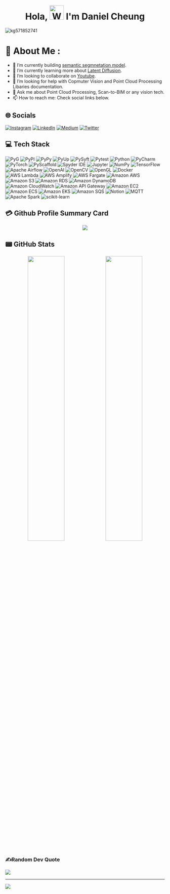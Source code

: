 <h1 align="center"> Hola, <img src="https://raw.githubusercontent.com/nixin72/nixin72/master/wave.gif" 
         alt="Waving hand animated gif"
         height="45"
         width="45" /> I'm Daniel Cheung</h1>

<p align="left"> <img src="https://komarev.com/ghpvc/?username=kg571852741&label=Views&color=blue&style=plastic&style=for-the-badge" alt="kg571852741" /> </p>

# 💫 About Me :
<!-- - 😄 Pronouns: He/His -->
- 🔭 I’m currently building [semantic segmnetation model](https://paperswithcode.com/task/3d-semantic-segmentation).
- 🌱 I’m currently learning more about [Latent Diffusion](https://paperswithcode.com/method/latent-diffusion-model).
- 👯 I’m looking to collaborate on [Youtube](https://youtube.com/daniel531).
- 🤔 I’m looking for help with Copmuter Vision and Point Cloud Processing Libaries documentation.
- 💬 Ask me about Point Cloud Processing, Scan-to-BIM or any vision tech.
- 📫 How to reach me: Check social links below.

## 🌐 Socials
[![Instagram](https://img.shields.io/badge/Instagram-E4405F?style=for-the-badge&logo=instagram&logoColor=white)](https://instagram.com/danielcheung531) [![LinkedIn](https://img.shields.io/badge/LinkedIn-0077B5?style=for-the-badge&logo=linkedin&logoColor=white)](https://linkedin.com/in/dc91356322) [![Medium](https://img.shields.io/badge/Medium-12100E?style=for-the-badge&logo=medium&logoColor=white)](https://medium.com/@kalung531) [![Twitter](https://img.shields.io/twitter/follow/daniel571852741?logo=Twitter&style=for-the-badge)](https://twitter.com/daniel571852741)
    

## 💻 Tech Stack

![PyG](https://img.shields.io/badge/PyG-3C2179.svg?style=for-the-badge&logo=pytorch&logoColor=white)
![PyPI](https://img.shields.io/badge/PyPI-3775A9.svg?style=for-the-badge&logo=pypi&logoColor=white)
![PyPy](https://img.shields.io/badge/PyPy-193440.svg?style=for-the-badge&logo=pypy&logoColor=white)
![PyUp](https://img.shields.io/badge/PyUp-9F55FF.svg?style=for-the-badge&logo=python&logoColor=white)
![PySyft](https://img.shields.io/badge/PySyft-F1BF7A.svg?style=for-the-badge&logo=pysyft&logoColor=white)
![Pytest](https://img.shields.io/badge/Pytest-0A9EDC.svg?style=for-the-badge&logo=pytest&logoColor=white)
![Python](https://img.shields.io/badge/Python-3776AB.svg?style=for-the-badge&logo=python&logoColor=white)
![PyCharm](https://img.shields.io/badge/PyCharm-000000.svg?style=for-the-badge&logo=pycharm&logoColor=white)
![PyTorch](https://img.shields.io/badge/PyTorch-EE4C2C.svg?style=for-the-badge&logo=pytorch&logoColor=white)
![PyScaffold](https://img.shields.io/badge/PyScaffold-005CA0.svg?style=for-the-badge&logo=python&logoColor=white)
![Spyder IDE](https://img.shields.io/badge/Spyder%20IDE-FF0000.svg?style=for-the-badge&logo=spyder%20ide&logoColor=white)
![Jupyter](https://img.shields.io/badge/Jupyter-F37626.svg?style=for-the-badge&logo=jupyter&logoColor=white)
![NumPy](https://img.shields.io/badge/NumPy-013243.svg?style=for-the-badge&logo=numpy&logoColor=white)
![TensorFlow](https://img.shields.io/badge/TensorFlow-FF6F00.svg?style=for-the-badge&logo=tensorflow&logoColor=white)
![Apache Airflow](https://img.shields.io/badge/Apache%20Airflow-017CEE.svg?style=for-the-badge&logo=apache%20airflow&logoColor=white)
![OpenAI](https://img.shields.io/badge/OpenAI-412991.svg?style=for-the-badge&logo=openai&logoColor=white)
![OpenCV](https://img.shields.io/badge/OpenCV-5C3EE8.svg?style=for-the-badge&logo=opencv&logoColor=white)
![OpenGL](https://img.shields.io/badge/OpenGL-5586A4.svg?style=for-the-badge&logo=opengl&logoColor=white)
![Docker](https://img.shields.io/badge/Docker-2496ED.svg?style=for-the-badge&logo=docker&logoColor=white)
![AWS Lambda](https://img.shields.io/badge/AWS%20Lambda-FF9900.svg?style=for-the-badge&logo=amazon%20aws&logoColor=white)
![AWS Amplify](https://img.shields.io/badge/AWS%20Amplify-FF9900.svg?style=for-the-badge&logo=amazon%20aws&logoColor=white)
![AWS Fargate](https://img.shields.io/badge/AWS%20Fargate-FF9900.svg?style=for-the-badge&logo=amazon%20aws&logoColor=white)
![Amazon AWS](https://img.shields.io/badge/Amazon%20AWS-232F3E.svg?style=for-the-badge&logo=amazon%20aws&logoColor=white)
![Amazon S3](https://img.shields.io/badge/Amazon%20S3-569A31.svg?style=for-the-badge&logo=amazon%20s3&logoColor=white)
![Amazon RDS](https://img.shields.io/badge/Amazon%20RDS-527FFF.svg?style=for-the-badge&logo=amazon%20rds&logoColor=white)
![Amazon DynamoDB](https://img.shields.io/badge/Amazon%20DynamoDB-4053D6.svg?style=for-the-badge&logo=amazon%20dynamodb&logoColor=white)
![Amazon CloudWatch](https://img.shields.io/badge/Amazon%20CloudWatch-FF4F8B.svg?style=for-the-badge&logo=amazon%20cloudwatch&logoColor=white)
![Amazon API Gateway](https://img.shields.io/badge/Amazon%20API%20Gateway-FF4F8B.svg?style=for-the-badge&logo=amazon%20api%20gateway&logoColor=white)
![Amazon EC2](https://img.shields.io/badge/Amazon%20EC2-FF9900.svg?style=for-the-badge&logo=amazon%20ec2&logoColor=white)
![Amazon ECS](https://img.shields.io/badge/Amazon%20ECS-FF9900.svg?style=for-the-badge&logo=amazon%20ecs&logoColor=white)
![Amazon EKS](https://img.shields.io/badge/Amazon%20EKS-FF9900.svg?style=for-the-badge&logo=amazon%20eks&logoColor=white)
![Amazon SQS](https://img.shields.io/badge/Amazon%20SQS-FF4F8B.svg?style=for-the-badge&logo=amazon%20sqs&logoColor=white)
![Notion](https://img.shields.io/badge/Notion-000000.svg?style=for-the-badge&logo=notion&logoColor=white)
![MQTT](https://img.shields.io/badge/MQTT-660066.svg?style=for-the-badge&logo=mqt&logoColor=white)
![Apache Spark](https://img.shields.io/badge/Apache%20Spark-E25A1C.svg?style=for-the-badge&logo=apache%20spark&logoColor=white)
![scikit-learn](https://img.shields.io/badge/scikit--learn-F7931E.svg?style=for-the-badge&logo=scikit-learn&logoColor=white)





<!-- ![C#](https://img.shields.io/badge/c%23-%23239120.svg?style=for-the-badge&logo=c-sharp&logoColor=white) ![Dart](https://img.shields.io/badge/dart-%230175C2.svg?style=for-the-badge&logo=dart&logoColor=white) ![Kotlin](https://img.shields.io/badge/kotlin-%230095D5.svg?style=for-the-badge&logo=kotlin&logoColor=white) ![Java](https://img.shields.io/badge/java-%23ED8B00.svg?style=for-the-badge&logo=java&logoColor=white) ![JavaScript](https://img.shields.io/badge/javascript-%23323330.svg?style=for-the-badge&logo=javascript&logoColor=%23F7DF1E) ![Solidity](https://img.shields.io/badge/Solidity-%23363636.svg?style=for-the-badge&logo=solidity&logoColor=white) ![Swift](https://img.shields.io/badge/swift-F54A2A?style=for-the-badge&logo=swift&logoColor=white) ![TypeScript](https://img.shields.io/badge/typescript-%23007ACC.svg?style=for-the-badge&logo=typescript&logoColor=white) ![Python](https://img.shields.io/badge/python-3670A0?style=for-the-badge&logo=python&logoColor=ffdd54) ![AWS](https://img.shields.io/badge/AWS-%23FF9900.svg?style=for-the-badge&logo=amazon-aws&logoColor=white) ![Firebase](https://img.shields.io/badge/firebase-%23039BE5.svg?style=for-the-badge&logo=firebase) ![Vercel](https://img.shields.io/badge/vercel-%23000000.svg?style=for-the-badge&logo=vercel&logoColor=white) ![Netlify](https://img.shields.io/badge/netlify-%23000000.svg?style=for-the-badge&logo=netlify&logoColor=#00C7B7) ![Heroku](https://img.shields.io/badge/heroku-%23430098.svg?style=for-the-badge&logo=heroku&logoColor=white) ![Google Cloud](https://img.shields.io/badge/Google%20Cloud-%234285F4.svg?style=for-the-badge&logo=google-cloud&logoColor=white) ![Flutter](https://img.shields.io/badge/Flutter-%2302569B.svg?style=for-the-badge&logo=Flutter&logoColor=white) ![Django](https://img.shields.io/badge/django-%23092E20.svg?style=for-the-badge&logo=django&logoColor=white) ![DjangoREST](https://img.shields.io/badge/DJANGO-REST-ff1709?style=for-the-badge&logo=django&logoColor=white&color=ff1709&labelColor=gray) ![NPM](https://img.shields.io/badge/NPM-%23000000.svg?style=for-the-badge&logo=npm&logoColor=white) ![NodeJS](https://img.shields.io/badge/node.js-6DA55F?style=for-the-badge&logo=node.js&logoColor=white) ![React](https://img.shields.io/badge/react-%2320232a.svg?style=for-the-badge&logo=react&logoColor=%2361DAFB) ![Vuetify](https://img.shields.io/badge/Vuetify-1867C0?style=for-the-badge&logo=vuetify&logoColor=AEDDFF) ![Xamarin](https://img.shields.io/badge/Xamarin-3199DC?style=for-the-badge&logo=xamarin&logoColor=white) ![Vue.js](https://img.shields.io/badge/vuejs-%2335495e.svg?style=for-the-badge&logo=vuedotjs&logoColor=%234FC08D) ![TailwindCSS](https://img.shields.io/badge/tailwindcss-%2338B2AC.svg?style=for-the-badge&logo=tailwind-css&logoColor=white) ![Redux](https://img.shields.io/badge/redux-%23593d88.svg?style=for-the-badge&logo=redux&logoColor=white) ![Gatsby](https://img.shields.io/badge/Gatsby-%23663399.svg?style=for-the-badge&logo=gatsby&logoColor=white) ![FastAPI](https://img.shields.io/badge/FastAPI-005571?style=for-the-badge&logo=fastapi) ![Express.js](https://img.shields.io/badge/express.js-%23404d59.svg?style=for-the-badge&logo=express&logoColor=%2361DAFB) ![MongoDB](https://img.shields.io/badge/MongoDB-%234ea94b.svg?style=for-the-badge&logo=mongodb&logoColor=white) ![MySQL](https://img.shields.io/badge/mysql-%2300f.svg?style=for-the-badge&logo=mysql&logoColor=white) ![Postgres](https://img.shields.io/badge/postgres-%23316192.svg?style=for-the-badge&logo=postgresql&logoColor=white) ![SQLite](https://img.shields.io/badge/sqlite-%2307405e.svg?style=for-the-badge&logo=sqlite&logoColor=white) ![Realm](https://img.shields.io/badge/Realm-39477F?style=for-the-badge&logo=realm&logoColor=white) ![Affinity Designer](https://img.shields.io/badge/affinitydesginer-%231B72BE.svg?style=for-the-badge&logo=affinity-designer&logoColor=white) ![Canva](https://img.shields.io/badge/Canva-%2300C4CC.svg?style=for-the-badge&logo=Canva&logoColor=white) 	![Figma](https://img.shields.io/badge/figma-%23F24E1E.svg?style=for-the-badge&logo=figma&logoColor=white) ![Gradle](https://img.shields.io/badge/Gradle-02303A.svg?style=for-the-badge&logo=Gradle&logoColor=white) ![Postman](https://img.shields.io/badge/Postman-FF6C37?style=for-the-badge&logo=postman&logoColor=white) ![Notion](https://img.shields.io/badge/Notion-%23000000.svg?style=for-the-badge&logo=notion&logoColor=white) ![Swagger](https://img.shields.io/badge/-Swagger-%23Clojure?style=for-the-badge&logo=swagger&logoColor=white) ![Terraform](https://img.shields.io/badge/terraform-%235835CC.svg?style=for-the-badge&logo=terraform&logoColor=white) ![Docker](https://img.shields.io/badge/docker-%230db7ed.svg?style=for-the-badge&logo=docker&logoColor=white)
     -->
<!-- ## 👨🏻‍💻 Laptop in use & Favorite Terminal
<img src="https://img.shields.io/badge/Lenovo-Legion5i_Pro-333333?style=for-the-badge&logo=apple&logoColor=white"/> <img src="https://img.shields.io/badge/lenevo-000000?style=for-the-badge&logo=lenovo&logoColor=white"/> -->

<!-- ## 🛒 Apps on Store
[![PlayStore](https://img.shields.io/badge/Google_Play-414141?style=for-the-badge&logo=google-play&logoColor=white)](https://play.google.com/store/apps/dev?id=7703305844118303242) [![AppStore](https://img.shields.io/badge/App_Store-0D96F6?style=for-the-badge&logo=app-store&logoColor=white)](https://apps.apple.com/us/app/frontier-crypto-defi-wallet/id1482380988) -->

<!-- ## 🎵 Music apps I use
<img src="https://img.shields.io/badge/apple%20music-F34E68?style=for-the-badge&logo=apple%20music&logoColor=white"/> <img src="https://img.shields.io/badge/Spotify-1ED760?&style=for-the-badge&logo=spotify&logoColor=white"/> <img src="https://img.shields.io/badge/YouTube_Music-FF0000?style=for-the-badge&logo=youtube-music&logoColor=white"/> -->

<!-- ## 📈 Activity Graph
<p align="center">
	<img src="https://activity-graph.herokuapp.com/graph?username=kg571852741&theme=minimal"/>
</p> -->

## 💳 Github Profile Summary Card
<p align="center">
  <img src="https://github-profile-summary-cards.vercel.app/api/cards/profile-details?username=kg571852741&theme=vue"/>
</p>

## 📟 GitHub Stats
<p align="center">
	<img width="48%" src="https://github-readme-stats.vercel.app/api?username=kg571852741&show_icons=true&theme=vue" />
	<img width="48%" src="https://github-readme-streak-stats.herokuapp.com/?user=kg571852741&theme=vue" />
</p>

### ✍️Random Dev Quote
![](https://quotes-github-readme.vercel.app/api?type=horizontal&theme=vue)

---
[![](https://visitcount.itsvg.in/api?id=kg571852741&icon=0&color=1)](https://visitcount.itsvg.in)

</div>
